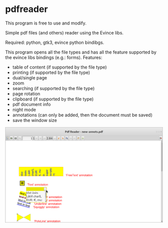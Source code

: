 # pdfreader

This program is free to use and modify.

Simple pdf files (and others) reader using the Evince libs.

Required: python, gtk3, evince python bindibgs.

This program opens all the file types and has all the feature supported by the evince libs bindings (e.g.: forms).
Features:
- table of content (if supported by the file type)
- printing (if supported by the file type)
- dual/single page
- zoom
- searching (if supported by the file type)
- page rotation
- clipboard (if supported by the file type)
- pdf document info
- night mode
- annotations (can only be added, then the document must be saved)
- save the window size


![My image](https://github.com/frank038/pdfreader/blob/master/image.png)
